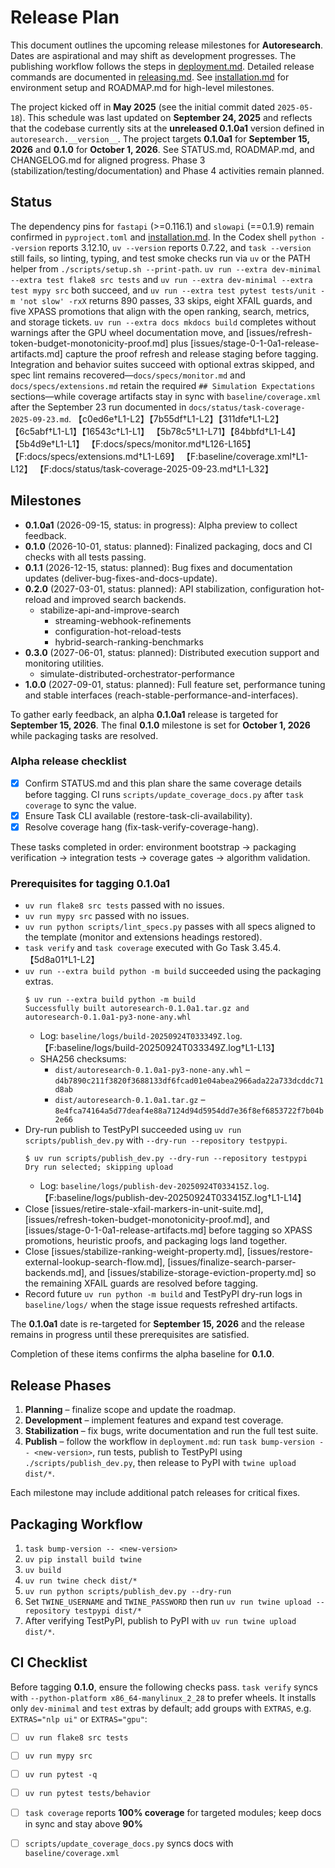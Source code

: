 # Release Plan

This document outlines the upcoming release milestones for **Autoresearch**.
Dates are aspirational and may shift as development progresses.
The publishing workflow follows the steps in
[deployment.md](deployment.md). Detailed release commands are documented in
[releasing.md](releasing.md). See
[installation.md](installation.md) for environment setup and
ROADMAP.md for high-level milestones.

The project kicked off in **May 2025** (see the initial commit dated
`2025-05-18`). This schedule was last updated on **September 24, 2025** and
reflects that the codebase currently sits at the **unreleased 0.1.0a1** version
defined in `autoresearch.__version__`. The project targets **0.1.0a1** for
**September 15, 2026** and **0.1.0** for **October 1, 2026**. See
STATUS.md, ROADMAP.md, and CHANGELOG.md for aligned progress. Phase 3
(stabilization/testing/documentation) and Phase 4 activities remain planned.

## Status

The dependency pins for `fastapi` (>=0.116.1) and `slowapi` (==0.1.9) remain
confirmed in `pyproject.toml` and [installation.md](installation.md). In the
Codex shell `python --version` reports 3.12.10, `uv --version` reports 0.7.22,
and `task --version` still fails, so linting, typing, and test smoke checks run
via `uv` or the PATH helper from `./scripts/setup.sh --print-path`.
`uv run --extra dev-minimal --extra test flake8 src tests` and `uv run --extra
dev-minimal --extra test mypy src` both succeed, and `uv run --extra test pytest
tests/unit -m 'not slow' -rxX` returns 890 passes, 33 skips, eight XFAIL guards,
and five XPASS promotions that align with the open ranking, search, metrics, and
storage tickets. `uv run --extra docs mkdocs build` completes without warnings
after the GPU wheel documentation move, and
[issues/refresh-token-budget-monotonicity-proof.md] plus
[issues/stage-0-1-0a1-release-artifacts.md] capture the proof refresh and
release staging before tagging. Integration and behavior suites succeed with
optional extras skipped, and spec lint remains recovered—`docs/specs/monitor.md`
and `docs/specs/extensions.md` retain the required `## Simulation Expectations`
sections—while coverage artifacts stay in sync with `baseline/coverage.xml`
after the September 23 run documented in `docs/status/task-coverage-2025-09-23.md`.
【c0ed6e†L1-L2】【7b55df†L1-L2】【311dfe†L1-L2】【6c5abf†L1-L1】【16543c†L1-L1】
【5b78c5†L1-L71】【84bbfd†L1-L4】【5b4d9e†L1-L1】
【F:docs/specs/monitor.md†L126-L165】【F:docs/specs/extensions.md†L1-L69】
【F:baseline/coverage.xml†L1-L12】
【F:docs/status/task-coverage-2025-09-23.md†L1-L32】
## Milestones

- **0.1.0a1** (2026-09-15, status: in progress): Alpha preview to collect
  feedback.
- **0.1.0** (2026-10-01, status: planned): Finalized packaging, docs and CI
  checks with all tests passing.
- **0.1.1** (2026-12-15, status: planned): Bug fixes and documentation
  updates (deliver-bug-fixes-and-docs-update).
- **0.2.0** (2027-03-01, status: planned): API stabilization, configuration
  hot-reload and improved search backends.
  - stabilize-api-and-improve-search
    - streaming-webhook-refinements
    - configuration-hot-reload-tests
    - hybrid-search-ranking-benchmarks
- **0.3.0** (2027-06-01, status: planned): Distributed execution support and
  monitoring utilities.
  - simulate-distributed-orchestrator-performance
- **1.0.0** (2027-09-01, status: planned): Full feature set, performance
  tuning and stable interfaces
  (reach-stable-performance-and-interfaces).

To gather early feedback, an alpha **0.1.0a1** release is targeted for
**September 15, 2026**. The final **0.1.0** milestone is set for
**October 1, 2026** while packaging tasks are resolved.

### Alpha release checklist

- [x] Confirm STATUS.md and this plan share the same coverage details before
  tagging. CI runs `scripts/update_coverage_docs.py` after `task coverage` to
  sync the value.
- [x] Ensure Task CLI available (restore-task-cli-availability).
- [x] Resolve coverage hang (fix-task-verify-coverage-hang).

These tasks completed in order: environment bootstrap → packaging verification
→ integration tests → coverage gates → algorithm validation.

### Prerequisites for tagging 0.1.0a1

- `uv run flake8 src tests` passed with no issues.
- `uv run mypy src` passed with no issues.
- `uv run python scripts/lint_specs.py` passes with all specs aligned to the
  template (monitor and extensions headings restored).
- `task verify` and `task coverage` executed with Go Task 3.45.4.
  【5d8a01†L1-L2】
- `uv run --extra build python -m build` succeeded using the packaging extras.
  ```text
  $ uv run --extra build python -m build
  Successfully built autoresearch-0.1.0a1.tar.gz and
  autoresearch-0.1.0a1-py3-none-any.whl
  ```
  - Log: `baseline/logs/build-20250924T033349Z.log`.
    【F:baseline/logs/build-20250924T033349Z.log†L1-L13】
  - SHA256 checksums:
    - `dist/autoresearch-0.1.0a1-py3-none-any.whl` –
      `d4b7890c211f3820f3688133df6fcad01e04abea2966ada22a733dcddc71d8ab`
    - `dist/autoresearch-0.1.0a1.tar.gz` –
      `8e4fca74164a5d77deaf4e88a7124d94d5954dd7e36f8ef6853722f7b04b2e66`
- Dry-run publish to TestPyPI succeeded using `uv run scripts/publish_dev.py`
  with `--dry-run --repository testpypi`.
  ```text
  $ uv run scripts/publish_dev.py --dry-run --repository testpypi
  Dry run selected; skipping upload
  ```
  - Log: `baseline/logs/publish-dev-20250924T033415Z.log`.
    【F:baseline/logs/publish-dev-20250924T033415Z.log†L1-L14】
- Close [issues/retire-stale-xfail-markers-in-unit-suite.md],
  [issues/refresh-token-budget-monotonicity-proof.md], and
  [issues/stage-0-1-0a1-release-artifacts.md] before tagging so XPASS
  promotions, heuristic proofs, and packaging logs land together.
- Close [issues/stabilize-ranking-weight-property.md],
  [issues/restore-external-lookup-search-flow.md],
  [issues/finalize-search-parser-backends.md], and
  [issues/stabilize-storage-eviction-property.md] so the remaining XFAIL
  guards are resolved before tagging.
- Record future `uv run python -m build` and TestPyPI dry-run logs in
  `baseline/logs/` when the stage issue requests refreshed artifacts.

The **0.1.0a1** date is re-targeted for **September 15, 2026** and the release
remains in progress until these prerequisites are satisfied.

Completion of these items confirms the alpha baseline for **0.1.0**.

## Release Phases

1. **Planning** – finalize scope and update the roadmap.
2. **Development** – implement features and expand test coverage.
3. **Stabilization** – fix bugs, write documentation and run the full test
   suite.
4. **Publish** – follow the workflow in `deployment.md`: run
   `task bump-version -- <new-version>`, run tests, publish to TestPyPI using
   `./scripts/publish_dev.py`, then release to PyPI with `twine upload dist/*`.

Each milestone may include additional patch releases for critical fixes.

## Packaging Workflow

1. `task bump-version -- <new-version>`
2. `uv pip install build twine`
3. `uv build`
4. `uv run twine check dist/*`
5. `uv run python scripts/publish_dev.py --dry-run`
6. Set `TWINE_USERNAME` and `TWINE_PASSWORD` then run
   `uv run twine upload --repository testpypi dist/*`
7. After verifying TestPyPI, publish to PyPI with
   `uv run twine upload dist/*`.

## CI Checklist

Before tagging **0.1.0**, ensure the following checks pass. `task verify`
syncs with `--python-platform x86_64-manylinux_2_28` to prefer wheels. It
installs only `dev-minimal` and `test` extras by default; add groups with
`EXTRAS`, e.g. `EXTRAS="nlp ui"` or `EXTRAS="gpu"`:

- [ ] `uv run flake8 src tests`
- [ ] `uv run mypy src`
- [ ] `uv run pytest -q`
- [ ] `uv run pytest tests/behavior`
- [ ] `task coverage` reports **100% coverage** for targeted modules; keep docs
  in sync and stay above **90%**
- [ ] `scripts/update_coverage_docs.py` syncs docs with
  `baseline/coverage.xml`

